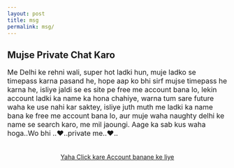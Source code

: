 ```yaml
---
layout: post
title: msg
permalink: msg/
---
```


<div class="jumbotron">
  <h2>Mujse Private Chat Karo</h2>


 <p style="font-size: medium">
Me Delhi ke rehni wali, super hot ladki hun, muje ladko se timepass karna pasand he, hope aap ko bhi sirf mujse timepass he karna he, isliye jaldi se es site pe free me account bana lo, lekin account ladki ka name ka hona chahiye, warna tum sare future waha ke use nahi kar saktey, isliye juth muth me ladki ka name bana ke free me account bana lo, aur muje waha naughty delhi ke name se search karo, me mil jaoungi. Aage ka sab kus waha hoga..Wo bhi ..♥..private me..♥..<br/><br/>
  <center>
  <p><a class="btn btn-primary btn-lg" href="http://www.enyusu.com/dating/india/" role="button"> Yaha Click kare Account banane ke liye </a></p></p>


<!---
     <p style="font-size: medium">
Hi, Me Delhi ki rehni wali hun, muje ladko ke sath timepass karna pasand he, hope aapko bhi sirf mujse timepass he karna he, no pyar wyar, OK?...Mene kayi ladko se abhi tak bat ki he, sab end me boltey he ki, me aapse pyar karta hun, to dhyan me rahe aap aisa kabhi mat bolna, warna me batey karna band kar dungi..aapko bas ek site pe free me account banana parega mujse bat karne ke liye.<br/><br/>
  <center>
  <p><a class="btn btn-primary btn-lg" href="http://www.enyusu.com/desi-chat/" role="button">Click Here</a></p></p>
--> 
    
 </center>
</div>

